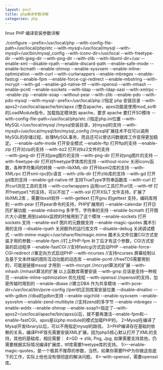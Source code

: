 ```yaml
---
layout: post
title: php编译参数详解
categories: php
---
```



linux PHP 编译安装参数详解

./configure --prefix=/usr/local/php --with-config-file-path=/usr/local/php/etc --with-mysql=/usr/local/mysql --with-mysqli=/usr/bin/mysql_config --with-iconv-dir=/usr/local --with-freetype-dir --with-jpeg-dir --with-png-dir --with-zlib --with-libxml-dir=/usr --enable-xml --disable-rpath --enable-discard-path --enable-safe-mode --enable-bcmath --enable-shmop --enable-sysvsem --enable-inline-optimization --with-curl --with-curlwrappers --enable-mbregex --enable-fastcgi --enable-fpm --enable-force-cgi-redirect --enable-mbstring --with-mcrypt --with-gd --enable-gd-native-ttf --with-openssl --with-mhash --enable-pcntl --enable-sockets --with-ldap --with-ldap-sasl --with-xmlrpc --enable-zip --enable-soap --without-pear --with-zlib --enable-pdo --with-pdo-mysql --with-mysql--prefix=/usr/local/php //指定 php 安装目录
--with-apxs2=/usr/local/apache/bin/apxs //整合apache，apxs功能是使用mod_so中的LoadModule指令，加载指定模块到 apache，要求 apache 要打开SO模块
--with-config-file-path=/usr/local/php/etc //指定php.ini位置
--with-MySQL=/usr/local/mysql   //mysql安装目录，对mysql的支持
--with-mysqli=/usr/local/mysql/bin/mysql_config  //mysqli扩展技术不仅可以调用MySQL的存储过程、处理MySQL事务，而且还可以使访问数据库工作变得更加稳定。
--enable-safe-mode   打开安全模式
--enable-ftp   打开ftp的支持
--enable-zip   打开对zip的支持
--with-bz2    打开对bz2文件的支持        
--with-jpeg-dir   打开对jpeg图片的支持
--with-png-dir   打开对png图片的支持
--with-freetype-dir   打开对freetype字体库的支持
--without-iconv   关闭iconv函数，各种字符集间的转换
--with-libXML-dir   打开libxml2库的支持
--with-XMLrpc    打开xml-rpc的c语言
--with-zlib-dir   打开zlib库的支持
--with-gd    打开gd库的支持
--enable-gd-native-ttf   支持TrueType字符串函数库
--with-curl    打开curl浏览工具的支持
--with-curlwrappers    运用curl工具打开url流
--with-ttf     打开freetype1.*的支持，可以不加了
--with-xsl     打开XSLT 文件支持，扩展了libXML2库 ，需要libxslt软件
--with-gettext     打开gnu 的gettext 支持，编码库用到
--with-pear    打开pear命令的支持，PHP扩展用的
--enable-calendar    打开日历扩展功能
--enable-mbstring    多字节，字符串的支持
--enable-bcmath    打开图片大小调整,用到zabbix监控的时候用到了这个模块
--enable-sockets     打开 sockets 支持
--enable-exif    图片的元数据支持
--enable-magic-quotes    魔术引用的支持
--disable-rpath    关闭额外的运行库文件
--disable-debug    关闭调试模式
--with-mime-magic=/usr/share/file/magic.mime      魔术头文件位置CGI方式安装才用的参数:--enable-fpm //打上PHP-fpm 补丁后才有这个参数，CGI方式安装的启动程序
--enable-fastCGI //支持fastcgi方式启动PHP
--enable-force-CGI-redirect //重定向方式启动PHP
--with-ncurses //支持ncurses 屏幕绘制以及基于文本终端的图形互动功能的动态库
--enable-pcntl  //freeTDS需要用到的，可能是链接mssql 才用到
--with-mcrypt   //mcrypt算法的扩展
--with-mhash    //mhash算法的扩展
                     以上函数库需要安装
--with-gmp  应该是支持一种规范
--enable-inline-optimization  优化线程
--with-openssl  //openssl的支持，加密传输时用到的
--enable-dbase   //建立DBA 作为共享模块
--with-pcre-dir=/usr/local/bin/pcre-config     //perl的正则库案安装位置
--disable-dmalloc
--with-gdbm     //dba的gdbm支持
--enable-sigchild
--enable-sysvsem
--enable-sysvshm
--enable-zend-multibyte   //支持zend的多字节
--enable-mbregex
--enable-wddx
--enable-shmop
--enable-soap1>指定了--with-apxs2=/usr/local/apache/bin/apxs以后，就不要再激活--enable-fpm和--enable-fastCGI，apxs是以php module的模式加载PHP的。
2>Mysql在编译了Mysql开发library以后，可以不用指定mysql的路径。
3>PHP编译存在基础的依赖的关系，编译PHP首先需要安装XML扩展，因为php5核心默认打开了XML的支持，其他的基础库，相应需要：
4>GD -> zlib, Png, Jpg, 如果需要支持其他，仍需要根据实际情况编译扩展库，ttf库需要freetype库的支持。
5>--enable-magic-quotes，是一个极其不推荐的参数，当然，如果你需要PHP为你做这些底下的工作，实际上他也没有很彻底的解决问题。
6>-with-openssl，需要openssl库。